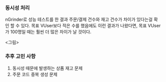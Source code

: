 ### 동시성 처리

nGrinder로 성능 테스트를 한 결과 주문/결제 건수와 재고 건수가 차이가 있다는걸 확인 할 수 있다.
목표 VUser보다 적은 수를 했음에도 이런 결과가 나왔다면, 목표 VUser가 100명일 때는 훨씬 더 많은 차이가 날 것이다.

<그림>



### 추후 고민 사항
1. 동시성 때문에 발생하는 상품 재고 문제
2. 주문 코드 중복 생성 문제
